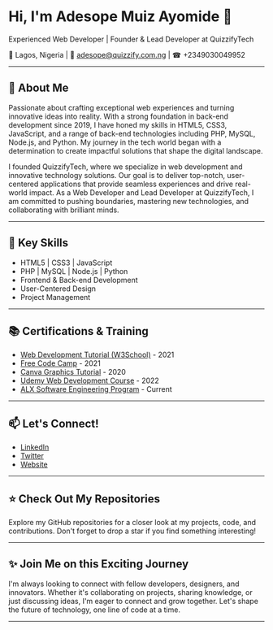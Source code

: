 # Hi, I'm Adesope Muiz Ayomide 👋

Experienced Web Developer | Founder & Lead Developer at QuizzifyTech

📍 Lagos, Nigeria | 📧 adesope@quizzify.com.ng | ☎ +2349030049952

---

## 🚀 About Me

Passionate about crafting exceptional web experiences and turning innovative ideas into reality. With a strong foundation in back-end development since 2019, I have honed my skills in HTML5, CSS3, JavaScript, and a range of back-end technologies including PHP, MySQL, Node.js, and Python. My journey in the tech world began with a determination to create impactful solutions that shape the digital landscape.

I founded QuizzifyTech, where we specialize in web development and innovative technology solutions. Our goal is to deliver top-notch, user-centered applications that provide seamless experiences and drive real-world impact. As a Web Developer and Lead Developer at QuizzifyTech, I am committed to pushing boundaries, mastering new technologies, and collaborating with brilliant minds.

---

## 🌟 Key Skills

- HTML5 | CSS3 | JavaScript
- PHP | MySQL | Node.js | Python
- Frontend & Back-end Development
- User-Centered Design
- Project Management

---

## 📚 Certifications & Training

- [Web Development Tutorial (W3School)](https://www.w3schools.com/) - 2021
- [Free Code Camp](https://www.freecodecamp.org/) - 2021
- [Canva Graphics Tutorial](https://www.canva.com/) - 2020
- [Udemy Web Development Course](https://www.udemy.com/) - 2022
- [ALX Software Engineering Program](https://www.alx.com/) - Current

---

## 📫 Let's Connect!

- [LinkedIn](https://www.linkedin.com/in/adesopemuiz3)
- [Twitter](https://twitter.com/adesopemuiz3)
- [Website](https://www.quizzify.com.ng)

---

## ⭐ Check Out My Repositories

Explore my GitHub repositories for a closer look at my projects, code, and contributions. Don't forget to drop a star if you find something interesting!

---

## ✨ Join Me on this Exciting Journey

I'm always looking to connect with fellow developers, designers, and innovators. Whether it's collaborating on projects, sharing knowledge, or just discussing ideas, I'm eager to connect and grow together. Let's shape the future of technology, one line of code at a time.

---
